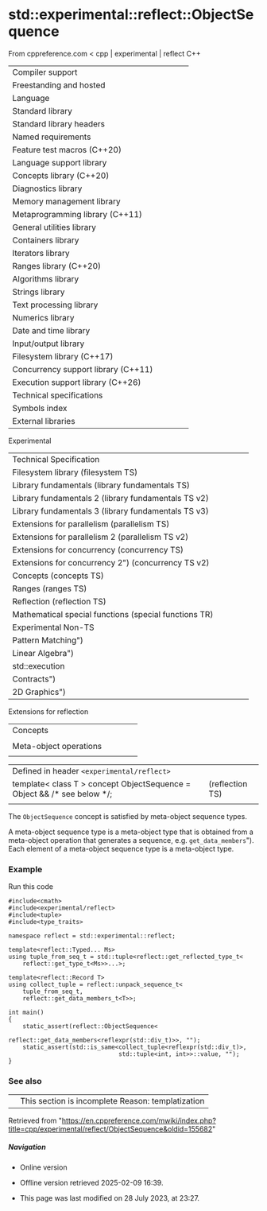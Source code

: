 # std::experimental::reflect::ObjectSequence

From cppreference.com
< cpp‎ | experimental‎ | reflect
C++

|  |  |  |  |  |
| --- | --- | --- | --- | --- |
| Compiler support | | | | |
| Freestanding and hosted | | | | |
| Language | | | | |
| Standard library | | | | |
| Standard library headers | | | | |
| Named requirements | | | | |
| Feature test macros (C++20) | | | | |
| Language support library | | | | |
| Concepts library (C++20) | | | | |
| Diagnostics library | | | | |
| Memory management library | | | | |
| Metaprogramming library (C++11) | | | | |
| General utilities library | | | | |
| Containers library | | | | |
| Iterators library | | | | |
| Ranges library (C++20) | | | | |
| Algorithms library | | | | |
| Strings library | | | | |
| Text processing library | | | | |
| Numerics library | | | | |
| Date and time library | | | | |
| Input/output library | | | | |
| Filesystem library (C++17) | | | | |
| Concurrency support library (C++11) | | | | |
| Execution support library (C++26) | | | | |
| Technical specifications | | | | |
| Symbols index | | | | |
| External libraries | | | | |

Experimental

|  |  |  |  |  |
| --- | --- | --- | --- | --- |
| Technical Specification | | | | |
| Filesystem library (filesystem TS) | | | | |
| Library fundamentals (library fundamentals TS) | | | | |
| Library fundamentals 2 (library fundamentals TS v2) | | | | |
| Library fundamentals 3 (library fundamentals TS v3) | | | | |
| Extensions for parallelism (parallelism TS) | | | | |
| Extensions for parallelism 2 (parallelism TS v2) | | | | |
| Extensions for concurrency (concurrency TS) | | | | |
| Extensions for concurrency 2") (concurrency TS v2) | | | | |
| Concepts (concepts TS) | | | | |
| Ranges (ranges TS) | | | | |
| Reflection (reflection TS) | | | | |
| Mathematical special functions (special functions TR) | | | | |
| Experimental Non-TS | | | | |
| Pattern Matching") | | | | |
| Linear Algebra") | | | | |
| std::execution | | | | |
| Contracts") | | | | |
| 2D Graphics") | | | | |

Extensions for reflection

|  |  |  |  |  |
| --- | --- | --- | --- | --- |
| Concepts | | | | |
| |  |  |  |  |  | | --- | --- | --- | --- | --- | | Object | | | | | | ****ObjectSequence**** | | | | | | TemplateParameterScope") | | | | | | Named | | | | | | Alias | | | | | | RecordMember | | | | | | Enumerator | | | | | | Variable | | | | | | ScopeMember | | | | | | |  |  |  |  |  | | --- | --- | --- | --- | --- | | Typed | | | | | | Namespace | | | | | | GlobalScope | | | | | | Class | | | | | | Enum | | | | | | Record | | | | | | Scope | | | | | | Type | | | | | | Constant | | | | | | |  |  |  |  |  | | --- | --- | --- | --- | --- | | Base | | | | | | FunctionParameter | | | | | | Callable | | | | | | Expression | | | | | | ParenthesizedExpression | | | | | | FunctionCallExpression | | | | | | FunctionalTypeConversion | | | | | | Function | | | | | |  | | | | | | |  |  |  |  |  | | --- | --- | --- | --- | --- | | MemberFunction | | | | | | SpecialMemberFunction | | | | | | Constructor | | | | | | Destructor | | | | | | Operator | | | | | | ConversionOperator | | | | | | Lambda | | | | | | LambdaCapture | | | | | |  | | | | | |
| Meta-object operations | | | | |
| |  |  |  |  |  | | --- | --- | --- | --- | --- | | `Object` | | | | | | reflects_same") | | | | | | get_source_line | | | | | | get_source_column | | | | | | get_source_file_name") | | | | | | `ObjectSequence` | | | | | | get_size") | | | | | | get_element") | | | | | | unpack_sequence") | | | | | | `Named` | | | | | | is_unnamed") | | | | | | get_name") | | | | | | get_display_name") | | | | | | `Alias` | | | | | | get_alias") | | | | | | `Type` | | | | | | get_type") | | | | | | get_reflected_type") | | | | | | is_enum") | | | | | | is_union") | | | | | | uses_class_keyuses_struct_key") | | | | | | `ScopeMember` | | | | | | get_scope") | | | | | | |  |  |  |  |  | | --- | --- | --- | --- | --- | | `RecordMember` and `Base` | | | | | | is_public") | | | | | | is_protected") | | | | | | is_private") | | | | | | `Record` | | | | | | get_public_data_membersget_accessible_data_membersget_data_members") | | | | | | get_public_member_functionsget_accessible_member_functionsget_member_functions") | | | | | | get_constructors") | | | | | | get_operators") | | | | | | get_destructor") | | | | | | get_public_member_typesget_accessible_member_typesget_member_types") | | | | | | get_public_base_classesget_accessible_base_classesget_base_classes") | | | | | | `Enum` | | | | | | is_scoped_enum") | | | | | | get_enumerators") | | | | | | get_underlying_type") | | | | | | |  |  |  |  |  | | --- | --- | --- | --- | --- | | `Variable` | | | | | | get_constant") | | | | | | is_thread_local") | | | | | | `FunctionParameter` | | | | | | has_default_argument") | | | | | | `Callable` | | | | | | get_parameters") | | | | | | is_vararg") | | | | | | is_noexcept") | | | | | | is_deleted") | | | | | | `Variable` and `Callable` | | | | | | is_constexpr") | | | | | | `Namespace` and `Callable` | | | | | | is_inline") | | | | | | `ParenthesizedExpression` | | | | | | get_subexpression") | | | | | | `FunctionCallExpression` | | | | | | get_callable") | | | | | | `FunctionalConversion` | | | | | | get_constructor") | | | | | | `Variable` and `Function` | | | | | | get_pointer") | | | | | | |  |  |  |  |  | | --- | --- | --- | --- | --- | | `MemberFunction` | | | | | | is_constis_volatilehas_lvalueref_qualifierhas_rvalueref_qualifier") | | | | | | is_override") | | | | | | is_implicitly_declared") | | | | | | is_defaulted") | | | | | | is_explicit") | | | | | | is_virtual") | | | | | | is_pure_virtual") | | | | | | `Record` and `MemberFunction` | | | | | | is_final") | | | | | | `Variable` and `MemberFunction` | | | | | | is_static") | | | | | | `Lambda` | | | | | | get_captures") | | | | | | uses_default_copy_captureuses_default_reference_capture") | | | | | | is_call_operator_const") | | | | | | `LambdaCapture` | | | | | | is_explicitly_captured") | | | | | | is_init_capture") | | | | | |

|  |  |  |
| --- | --- | --- |
| Defined in header `<experimental/reflect>` |  |  |
| template< class T >  concept ObjectSequence = Object<T> && /\* see below \*/; |  | (reflection TS) |
|  |  |  |

The `ObjectSequence` concept is satisfied by meta-object sequence types.

A meta-object sequence type is a meta-object type that is obtained from a meta-object operation that generates a sequence, e.g. `get_data_members`"). Each element of a meta-object sequence type is a meta-object type.

### Example

Run this code

```
#include<cmath>
#include<experimental/reflect>
#include<tuple>
#include<type_traits>
 
namespace reflect = std::experimental::reflect;
 
template<reflect::Typed... Ms>
using tuple_from_seq_t = std::tuple<reflect::get_reflected_type_t<
    reflect::get_type_t<Ms>>...>;
 
template<reflect::Record T>
using collect_tuple = reflect::unpack_sequence_t<
    tuple_from_seq_t,
    reflect::get_data_members_t<T>>;
 
int main()
{
    static_assert(reflect::ObjectSequence<
                      reflect::get_data_members<reflexpr(std::div_t)>>, "");
    static_assert(std::is_same<collect_tuple<reflexpr(std::div_t)>,
                               std::tuple<int, int>>::value, "");
}

```

### See also

|  |  |
| --- | --- |
|  | This section is incomplete Reason: templatization |

Retrieved from "<https://en.cppreference.com/mwiki/index.php?title=cpp/experimental/reflect/ObjectSequence&oldid=155682>"

##### Navigation

- Online version
- Offline version retrieved 2025-02-09 16:39.

- This page was last modified on 28 July 2023, at 23:27.